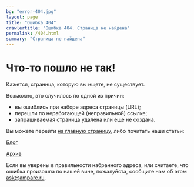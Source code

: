 ```yaml
---
bg: "error-404.jpg"
layout: page
title: "Ошибка 404"
crawlertitle: "Ошибка 404. Страница не найдена"
permalink: /404.html
summary: "Страница не найдена"
---
```


Что-то пошло не так!
====================

Кажется, страница, которую вы ищете, не существует.

Возможно, это случилось по одной из причин:
- вы ошиблись при наборе адреса страницы (URL);
- перешли по неработающей (неправильной) ссылке;
- запрашиваемая страница удалена или еще не создана.

Вы можете перейти <a href="/" class="link-left">на главную страницу</a>, либо почитать наши статьи:

<a href="/blog/" class="link-left">Блог</a>

<a href="/posts/" class="link-left">Архив</a>


Если вы уверены в правильности набранного адреса, или считаете, что ошибка произошла по нашей вине, пожалуйста, сообщите нам об этом <a href="ask@ampare.ru" class="email link-left" title="Написать письмо">ask@ampare.ru</a>.
